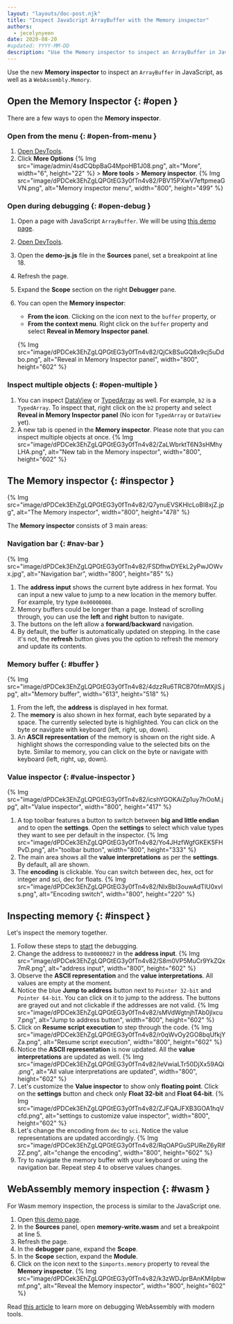 ```yaml
---
layout: "layouts/doc-post.njk"
title: "Inspect JavaScript ArrayBuffer with the Memory inspector"
authors:
  - jecelynyeen
date: 2020-08-20
#updated: YYYY-MM-DD
description: "Use the Memory inspector to inspect an ArrayBuffer in JavaScript, as well as a WebAssembly.Memory"
---
```


Use the new **Memory inspector** to inspect an `ArrayBuffer` in JavaScript, as well as a `WebAssembly.Memory`. 
## Open the Memory Inspector {: #open }

There are a few ways to open the **Memory inspector**.


### Open from the menu  {: #open-from-menu }

1. [Open DevTools](/docs/devtools/open/).
2. Click **More Options** {% Img src="image/admin/4sdCQbpBaG4MpoHB1J08.png", alt="More", width="6", height="22" %} > **More tools** > **Memory inspector**.
    {% Img src="image/dPDCek3EhZgLQPGtEG3y0fTn4v82/PBV15PXwV7eftpmeaGVN.png", alt="Memory inspector menu", width="800", height="499" %}


### Open during debugging {: #open-debug }

1. Open a page with JavaScript `ArrayBuffer`. We will be using [this demo page](http://memory-inspector.glitch.me/demo-js.html).
2. [Open DevTools](/docs/devtools/open/).
3. Open the **demo-js.js** file in the **Sources** panel, set a breakpoint at line 18.
4. Refresh the page.
5. Expand the **Scope** section on the right **Debugger** pane. 
6. You can open the **Memory inspector**:
    
    - **From the icon**. Clicking on the icon next to the `buffer` property, or
    - **From the context menu**. Right click on the `buffer` property and select **Reveal in Memory Inspector panel**.

    {% Img src="image/dPDCek3EhZgLQPGtEG3y0fTn4v82/QjCkBSuGQ8x9cj5uDdbo.png", alt="Reveal in Memory Inspector panel", width="800", height="602" %}

### Inspect multiple objects {: #open-multiple }

1. You can inspect [DataView](https://developer.mozilla.org/en-US/docs/Web/JavaScript/Reference/Global_Objects/DataView) or [TypedArray](https://developer.mozilla.org/en-US/docs/Web/JavaScript/Reference/Global_Objects/TypedArray) as well. For example, `b2` is a `TypedArray`. To inspect that, right click on the `b2` property and select **Reveal in Memory Inspector panel** (No icon for `TypedArray` or `DataView` yet).
2. A new tab is opened in the **Memory inspector**. Please note that you can inspect multiple objects at once. 
    {% Img src="image/dPDCek3EhZgLQPGtEG3y0fTn4v82/ZaLWbrktT6N3sHMhyLHA.png", alt="New tab in the Memory inspector", width="800", height="602" %}


## The Memory inspector {: #inspector }

{% Img src="image/dPDCek3EhZgLQPGtEG3y0fTn4v82/Q7ynuEVSKHlcLoBI8xjZ.jpg", alt="The Memory inspector", width="800", height="478" %}

The **Memory inspector** consists of 3 main areas:


### Navigation bar {: #nav-bar }

{% Img src="image/dPDCek3EhZgLQPGtEG3y0fTn4v82/FSDfhwDYEkL2yPwJOWvx.jpg", alt="Navigation bar", width="800", height="85" %}

1. The **address input** shows the current byte address in hex format. You can input a new value to jump to a new location in the memory buffer. For example, try type `0x00000008`.
2. Memory buffers could be longer than a page. Instead of scrolling through, you can use the **left** and **right** button to navigate.
3. The buttons on the left allow a **forward/backward** navigation.
4. By default, the buffer is automatically updated on stepping. In the case it's not, the **refresh** button gives you the option to refresh the memory and update its contents.

### Memory buffer {: #buffer }

{% Img src="image/dPDCek3EhZgLQPGtEG3y0fTn4v82/4dzzRu6TRCB70fmMXjIS.jpg", alt="Memory buffer", width="613", height="518" %}

1. From the left, the **address** is displayed in hex format.
2. The **memory** is also shown in hex format, each byte separated by a space. The currently selected byte is highlighted. You can click on the byte or navigate with keyboard (left, right, up, down).
3. An **ASCII representation** of the memory is shown on the right side. A highlight shows the corresponding value to the selected bits on the byte. Similar to memory, you can click on the byte or navigate with keyboard (left, right, up, down).


### Value inspector {: #value-inspector }

{% Img src="image/dPDCek3EhZgLQPGtEG3y0fTn4v82/icshYGOKAiZp1uy7hOoM.jpg", alt="Value inspector", width="800", height="417" %}

1. A top toolbar features a button to switch between **big and little endian** and to open the **settings**. Open the **settings** to select which value types they want to see per default in the inspector. 
    {% Img src="image/dPDCek3EhZgLQPGtEG3y0fTn4v82/Yo4JHzfWgfGKEK5FHPvD.png", alt="toolbar button", width="800", height="333" %}
2. The main area shows all the **value interpretations** as per the **settings**. By default, all are shown.
3. The **encoding** is clickable. You can switch between dec, hex, oct for integer and sci, dec for floats.
    {% Img src="image/dPDCek3EhZgLQPGtEG3y0fTn4v82/NIxBbl3ouwAdTlU0xvls.png", alt="Encoding switch", width="800", height="220" %}


## Inspecting memory {: #inspect }

Let's inspect the memory together. 

1. Follow these steps to [start](/#open-debug) the debugging.
2. Change the address to `0x00000027` in the **address input**. 
    {% Img src="image/dPDCek3EhZgLQPGtEG3y0fTn4v82/S8m0VP5MuCr9YkZQx7mR.png", alt="address input", width="800", height="602" %}
3. Observe the **ASCII representation** and the **value interpretations**. All values are empty at the moment. 
4. Notice the blue **Jump to address** button next to `Pointer 32-bit` and `Pointer 64-bit`. You can click on it to jump to the address. The buttons are grayed out and not clickable if the addresses are not valid.
    {% Img src="image/dPDCek3EhZgLQPGtEG3y0fTn4v82/sMVdWgtnjhTAb0jlxcu7.png", alt="Jump to address button", width="800", height="602" %}
5. Click on **Resume script execution** to step through the code.
    {% Img src="image/dPDCek3EhZgLQPGtEG3y0fTn4v82/r0qWvOy2GO8bqUfkjYZa.png", alt="Resume script execution", width="800", height="602" %}
6. Notice the **ASCII representation** is now updated.  All the **value interpretations** are updated as well.
    {% Img src="image/dPDCek3EhZgLQPGtEG3y0fTn4v82/IeVwiaLTr50DjXx59AQi.png", alt="All value interpretations are updated", width="800", height="602" %}
7. Let's customize the **Value inspector** to show only **floating point**. Click on the **settings** button and check only **Float 32-bit** and **Float 64-bit**.
    {% Img src="image/dPDCek3EhZgLQPGtEG3y0fTn4v82/ZJFQAJFXB3GOA1hqVcfd.png", alt="settings to customize value inspector", width="800", height="602" %}
8. Let's change the encoding from `dec` to `sci`. Notice the value representations are updated accordingly.
    {% Img src="image/dPDCek3EhZgLQPGtEG3y0fTn4v82/RqOAPGuSPUReZ6yRIf2Z.png", alt="change the encoding", width="800", height="602" %}
9. Try to navigate the memory buffer with your keyboard or using the navigation bar. Repeat step 4 to observe values changes. 


## WebAssembly memory inspection {: #wasm }
For Wasm memory inspection, the process is similar to the JavaScript one.

1. Open [this demo page](http://memory-inspector.glitch.me/demo-wasm.html).
2. In the **Sources** panel, open **memory-write.wasm** and set a breakpoint at line 5.
3. Refresh the page.
4. In the **debugger** pane, expand the **Scope**.
5. In the **Scope** section,  expand the **Module**.
6. Click on the icon next to the `$imports.memory` property to reveal the **Memory inspector**.
    {% Img src="image/dPDCek3EhZgLQPGtEG3y0fTn4v82/k3zWDJprBAnKMiIpbwmf.png", alt="Reveal the Memory inspector", width="800", height="602" %}

Read [this article](/blog/wasm-debugging-2020/) to learn more on debugging WebAssembly with modern tools.